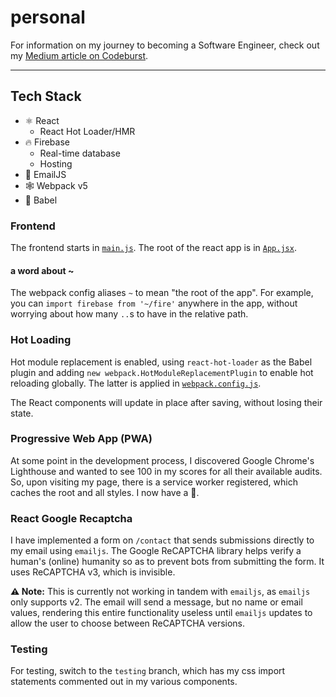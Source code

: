 # personal

For information on my journey to becoming a Software Engineer, check out my
[Medium article on Codeburst].

---

## Tech Stack

- ⚛️ React
  - React Hot Loader/HMR
- 🔥 Firebase
  - Real-time database
  - Hosting
- 📧 EmailJS
- 🕸 Webpack v5
- 🤖 Babel

### Frontend

The frontend starts in [`main.js`]. The root of the react app is in [`App.jsx`].

#### a word about ~

The webpack config aliases `~` to mean "the root of the app". For example, you
can `import firebase from '~/fire'` anywhere in the app, without worrying about
how many `..`s to have in the relative path.

### Hot Loading

Hot module replacement is enabled, using `react-hot-loader` as the Babel plugin
and adding `new webpack.HotModuleReplacementPlugin` to enable hot reloading
globally. The latter is applied in [`webpack.config.js`].

The React components will update in place after saving, without losing their
state.

### Progressive Web App (PWA)

At some point in the development process, I discovered Google Chrome's
Lighthouse and wanted to see 100 in my scores for all their available audits.
So, upon visiting my page, there is a service worker registered, which caches
the root and all styles. I now have a :100:.

### React Google Recaptcha

I have implemented a form on `/contact` that sends submissions directly to my
email using `emailjs`. The Google ReCAPTCHA library helps verify a human's
(online) humanity so as to prevent bots from submitting the form. It uses
ReCAPTCHA v3, which is invisible.

**⚠️ Note:** This is currently not working in tandem with `emailjs`, as
`emailjs` only supports v2. The email will send a message, but no name or email
values, rendering this entire functionality useless until `emailjs` updates to
allow the user to choose between ReCAPTCHA versions.

### Testing

For testing, switch to the `testing` branch, which has my css import statements
commented out in my various components.

[medium article on codeburst]:
  https://codeburst.io/five-ways-becoming-a-software-engineer-made-me-a-wizard-de1060fc04d4
[`main.js`]: ./main.js
[`app.jsx`]: client/App.jsx
[`webpack.config.js`]: webpack.config.js

